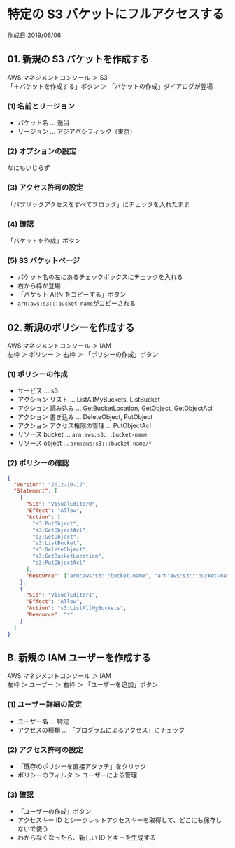 # 特定の S3 バケットにフルアクセスする

作成日 2019/06/06

## 01. 新規の S3 バケットを作成する

AWS マネジメントコンソール ＞ S3\
「＋バケットを作成する」ボタン ＞ 「バケットの作成」ダイアログが登場

### (1) 名前とリージョン

- バケット名 ... 適当
- リージョン ... アジアパシフィック（東京）

### (2) オプションの設定

なにもいじらず

### (3) アクセス許可の設定

「パブリックアクセスをすべてブロック」にチェックを入れたまま

### (4) 確認

「バケットを作成」ボタン

### (5) S3 バケットページ

- バケット名の左にあるチェックボックスにチェックを入れる
- 右から枠が登場
- 「バケット ARN をコピーする」ボタン
- `arn:aws:s3:::bucket-name`がコピーされる

## 02. 新規のポリシーを作成する

AWS マネジメントコンソール ＞ IAM\
左枠 ＞ ポリシー ＞ 右枠 ＞ 「ポリシーの作成」ボタン

### (1) ポリシーの作成

- サービス ... s3
- アクション リスト ... ListAllMyBuckets, ListBucket
- アクション 読み込み ... GetBucketLocation, GetObject, GetObjectAcl
- アクション 書き込み ... DeleteObject, PutObject
- アクション アクセス権限の管理 ... PutObjectAcl
- リソース bucket ... `arn:aws:s3:::bucket-name`
- リソース object ... `arn:aws:s3:::bucket-name/*`

### (2) ポリシーの確認

```json
{
  "Version": "2012-10-17",
  "Statement": [
    {
      "Sid": "VisualEditor0",
      "Effect": "Allow",
      "Action": [
        "s3:PutObject",
        "s3:GetObjectAcl",
        "s3:GetObject",
        "s3:ListBucket",
        "s3:DeleteObject",
        "s3:GetBucketLocation",
        "s3:PutObjectAcl"
      ],
      "Resource": ["arn:aws:s3:::bucket-name", "arn:aws:s3:::bucket-name/*"]
    },
    {
      "Sid": "VisualEditor1",
      "Effect": "Allow",
      "Action": "s3:ListAllMyBuckets",
      "Resource": "*"
    }
  ]
}
```

## B. 新規の IAM ユーザーを作成する

AWS マネジメントコンソール ＞ IAM\
左枠 ＞ ユーザー ＞ 右枠 ＞ 「ユーザーを追加」ボタン

### (1) ユーザー詳細の設定

- ユーザー名 ... 特定
- アクセスの種類 ... 「プログラムによるアクセス」にチェック

### (2) アクセス許可の設定

- 「既存のポリシーを直接アタッチ」をクリック
- ポリシーのフィルタ ＞ ユーザーによる管理

### (3) 確認

- 「ユーザーの作成」ボタン
- アクセスキー ID とシークレットアクセスキーを取得して、どこにも保存しないで使う
- わからなくなったら、新しい ID とキーを生成する
